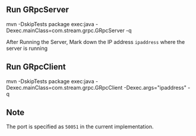 ## Run GRpcServer
mvn -DskipTests package exec:java -Dexec.mainClass=com.stream.grpc.GRpcServer -q

After Running the Server, Mark down the IP address `ipaddress` where the server is running

## Run GRpcClient
mvn -DskipTests package exec:java -Dexec.mainClass=com.stream.grpc.GRpcClient -Dexec.args="ipaddress" -q

## Note
The port is specified as `50051` in the current implementation.